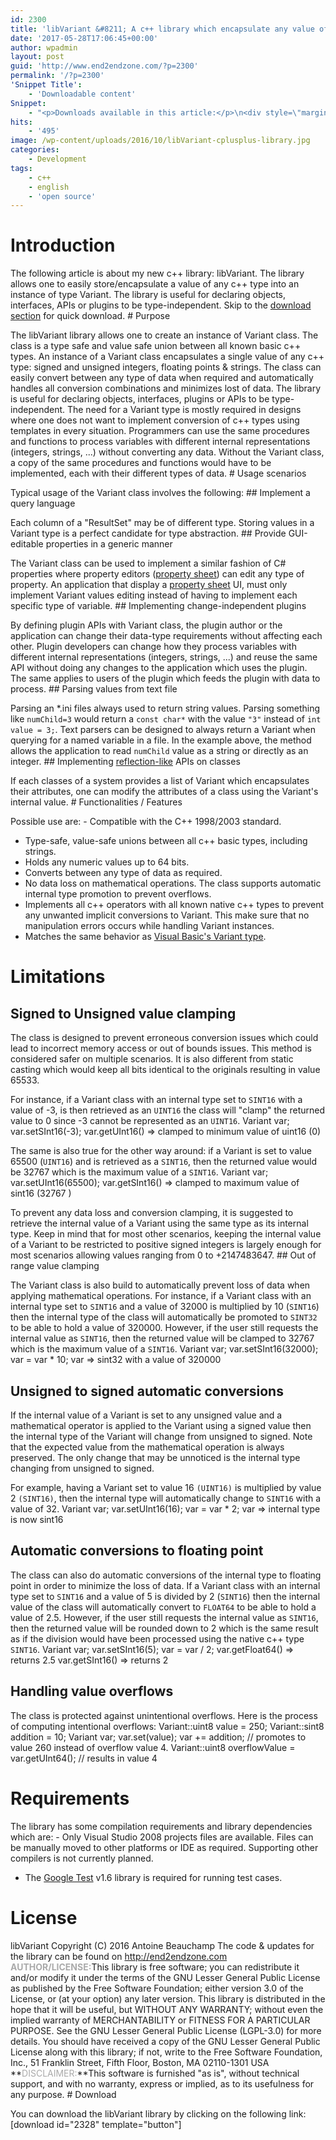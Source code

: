 ```yaml
---
id: 2300
title: 'libVariant &#8211; A c++ library which encapsulate any value of variant types'
date: '2017-05-28T17:06:45+00:00'
author: wpadmin
layout: post
guid: 'http://www.end2endzone.com/?p=2300'
permalink: '/?p=2300'
'Snippet Title':
    - 'Downloadable content'
Snippet:
    - "<p>Downloads available in this article:</p>\n<div style=\"margin-bottom: 18px\">\n<p class=\"nomarginbottom\">Source code:</p>\n<ul class=\"fa-ul\">\n<li><a href=\"/download/2328/\"><i class=\"fa-li fa fa-download\" style=\"position: inherit;\"></i>[download id=\"2328\" template=\"title\"]</a></li>\n</ul>\n</div>\n"
hits:
    - '495'
image: /wp-content/uploads/2016/10/libVariant-cplusplus-library.jpg
categories:
    - Development
tags:
    - c++
    - english
    - 'open source'
---
```


# Introduction

The following article is about my new c++ library: libVariant. The library allows one to easily store/encapsulate a value of any c++ type into an instance of type Variant. The library is useful for declaring objects, interfaces, APIs or plugins to be type-independent. Skip to the [download section](#Download) for quick download. # Purpose

The libVariant library allows one to create an instance of Variant class. The class is a type safe and value safe union between all known basic c++ types. An instance of a Variant class encapsulates a single value of any c++ type: signed and unsigned integers, floating points &amp; strings. The class can easily convert between any type of data when required and automatically handles all conversion combinations and minimizes lost of data. The library is useful for declaring objects, interfaces, plugins or APIs to be type-independent. The need for a Variant type is mostly required in designs where one does not want to implement conversion of c++ types using templates in every situation. Programmers can use the same procedures and functions to process variables with different internal representations (integers, strings, ...) without converting any data. Without the Variant class, a copy of the same procedures and functions would have to be implemented, each with their different types of data. # Usage scenarios

Typical usage of the Variant class involves the following: ## Implement a query language

Each column of a "ResultSet" may be of different type. Storing values in a Variant type is a perfect candidate for type abstraction. ## Provide GUI-editable properties in a generic manner

The Variant class can be used to implement a similar fashion of C# properties where property editors ([property sheet](http://www.google.ca/search?q=property+sheet&tbm=isch)) can edit any type of property. An application that display a [property sheet](http://www.google.ca/search?q=property+sheet&tbm=isch) UI, must only implement Variant values editing instead of having to implement each specific type of variable. ## Implementing change-independent plugins

By defining plugin APIs with Variant class, the plugin author or the application can change their data-type requirements without affecting each other. Plugin developers can change how they process variables with different internal representations (integers, strings, ...) and reuse the same API without doing any changes to the application which uses the plugin. The same applies to users of the plugin which feeds the plugin with data to process. ## Parsing values from text file

Parsing an \*.ini files always used to return string values. Parsing something like `numChild=3` would return a `const char*` with the value `"3"` instead of `int value = 3;`. Text parsers can be designed to always return a Variant when querying for a named variable in a file. In the example above, the method allows the application to read `numChild` value as a string or directly as an integer. ## Implementing [reflection-like](http://en.wikipedia.org/wiki/Reflection_(computer_programming)) APIs on classes

If each classes of a system provides a list of Variant which encapsulates their attributes, one can modify the attributes of a class using the Variant's internal value. # Functionalities / Features

Possible use are: - Compatible with the C++ 1998/2003 standard.
- Type-safe, value-safe unions between all c++ basic types, including strings.
- Holds any numeric values up to 64 bits.
- Converts between any type of data as required.
- No data loss on mathematical operations. The class supports automatic internal type promotion to prevent overflows.
- Implements all c++ operators with all known native c++ types to prevent any unwanted implicit conversions to Variant. This make sure that no manipulation errors occurs while handling Variant instances.
- Matches the same behavior as [Visual Basic's Variant type](https://msdn.microsoft.com/en-us/library/office/gg251448.aspx).

# Limitations

## Signed to Unsigned value clamping

The class is designed to prevent erroneous conversion issues which could lead to incorrect memory access or out of bounds issues. This method is considered safer on multiple scenarios. It is also different from static casting which would keep all bits identical to the originals resulting in value 65533.

For instance, if a Variant class with an internal type set to `SINT16` with a value of -3, is then retrieved as an `UINT16` the class will "clamp" the returned value to 0 since -3 cannot be represented as an `UINT16`. Variant var; var.setSInt16(-3); var.getUInt16() ⇒ clamped to minimum value of uint16 (0)

The same is also true for the other way around: if a Variant is set to value 65500 (`UINT16`) and is retrieved as a `SINT16`, then the returned value would be 32767 which is the maximum value of a `SINT16`. Variant var; var.setUInt16(65500); var.getSInt16() ⇒ clamped to maximum value of sint16 (32767 )

To prevent any data loss and conversion clamping, it is suggested to retrieve the internal value of a Variant using the same type as its internal type. Keep in mind that for most other scenarios, keeping the internal value of a Variant to be restricted to positive signed integers is largely enough for most scenarios allowing values ranging from 0 to +2147483647. ## Out of range value clamping

The Variant class is also build to automatically prevent loss of data when applying mathematical operations. For instance, if a Variant class with an internal type set to `SINT16` and a value of 32000 is multiplied by 10 (`SINT16`) then the internal type of the class will automatically be promoted to `SINT32` to be able to hold a value of 320000. However, if the user still requests the internal value as `SINT16`, then the returned value will be clamped to 32767 which is the maximum value of a `SINT16`. Variant var; var.setSInt16(32000); var = var \* 10; var ⇒ sint32 with a value of 320000

## Unsigned to signed automatic conversions

If the internal value of a Variant is set to any unsigned value and a mathematical operator is applied to the Variant using a signed value then the internal type of the Variant will change from unsigned to signed. Note that the expected value from the mathematical operation is always preserved. The only change that may be unnoticed is the internal type changing from unsigned to signed.

For example, having a Variant set to value 16 `(UINT16)` is multiplied by value 2 `(SINT16)`, then the internal type will automatically change to `SINT16` with a value of 32. Variant var; var.setUInt16(16); var = var \* 2; var ⇒ internal type is now sint16

## Automatic conversions to floating point

The class can also do automatic conversions of the internal type to floating point in order to minimize the loss of data. If a Variant class with an internal type set to `SINT16` and a value of 5 is divided by 2 (`SINT16`) then the internal value of the class will automatically convert to `FLOAT64` to be able to hold a value of 2.5. However, if the user still requests the internal value as `SINT16`, then the returned value will be rounded down to 2 which is the same result as if the division would have been processed using the native c++ type `SINT16`. Variant var; var.setSInt16(5); var = var / 2; var.getFloat64() ⇒ returns 2.5 var.getSInt16() ⇒ returns 2

## Handling value overflows

The class is protected against unintentional overflows. Here is the process of computing intentional overflows: Variant::uint8 value = 250; Variant::sint8 addition = 10; Variant var; var.set(value); var += addition; // promotes to value 260 instead of overflow value 4. Variant::uint8 overflowValue = var.getUInt64(); // results in value 4

# Requirements

The library has some compilation requirements and library dependencies which are: - Only Visual Studio 2008 projects files are available. Files can be manually moved to other platforms or IDE as required. Supporting other compilers is not currently planned.
- The [Google Test](http://github.com/google/googletest) v1.6 library is required for running test cases.

# License

libVariant Copyright (C) 2016 Antoine Beauchamp The code &amp; updates for the library can be found on http://end2endzone.com <span style="color: #aaaaaa;">**AUTHOR/LICENSE:**</span>This library is free software; you can redistribute it and/or modify it under the terms of the GNU Lesser General Public License as published by the Free Software Foundation; either version 3.0 of the License, or (at your option) any later version. This library is distributed in the hope that it will be useful, but WITHOUT ANY WARRANTY; without even the implied warranty of MERCHANTABILITY or FITNESS FOR A PARTICULAR PURPOSE. See the GNU Lesser General Public License (LGPL-3.0) for more details. You should have received a copy of the GNU Lesser General Public License along with this library; if not, write to the Free Software Foundation, Inc., 51 Franklin Street, Fifth Floor, Boston, MA 02110-1301 USA **<span style="color: #aaaaaa;">DISCLAIMER:</span>**This software is furnished "as is", without technical support, and with no warranty, express or implied, as to its usefulness for any purpose. # Download

You can download the libVariant library by clicking on the following link: \[download id="2328" template="button"\]